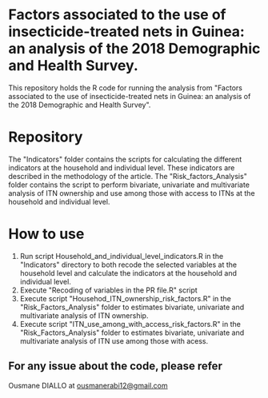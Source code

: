 # Factors associated to the use of insecticide-treated nets in Guinea: an analysis of the 2018 Demographic and Health Survey.

This repository holds the R code for running the analysis from "Factors associated to the use of insecticide-treated nets in Guinea: an analysis of the 2018 Demographic and Health Survey".

# Repository

The "Indicators" folder contains the scripts for calculating the different indicators at the household and individual level. These indicators are described in the methodology of the article.
The "Risk_factors_Analysis" folder contains the script to perform bivariate, univariate and multivariate analysis of ITN ownership and use among those with access to ITNs at the household and individual level.

# How to use
1. Run script Household_and_individual_level_indicators.R in the "Indicators" directory to both recode the selected variables at the household level and calculate the indicators at the household and individual level.
2. Execute "Recoding of variables in the PR file.R" script
3. Execute script "Househod_ITN_ownership_risk_factors.R" in the "Risk_Factors_Analysis" folder to estimates bivariate, univariate and multivariate analysis of ITN ownership.
4. Execute script "ITN_use_among_with_access_risk_factors.R" in the "Risk_Factors_Analysis" folder to estimates bivariate, univariate and multivariate analysis of ITN use among those with acess.


## For any issue about the code, please refer

Ousmane DIALLO at ousmanerabi12@gmail.com

